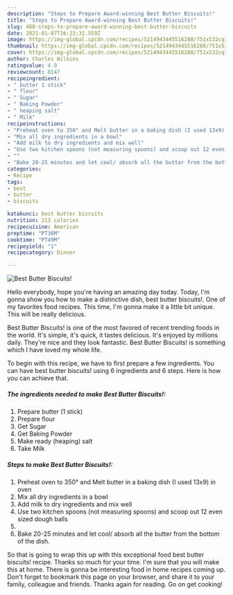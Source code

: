 ```yaml
---
description: "Steps to Prepare Award-winning Best Butter Biscuits!"
title: "Steps to Prepare Award-winning Best Butter Biscuits!"
slug: 468-steps-to-prepare-award-winning-best-butter-biscuits
date: 2021-01-07T16:23:31.559Z
image: https://img-global.cpcdn.com/recipes/5214943445516288/751x532cq70/best-butter-biscuits-recipe-main-photo.jpg
thumbnail: https://img-global.cpcdn.com/recipes/5214943445516288/751x532cq70/best-butter-biscuits-recipe-main-photo.jpg
cover: https://img-global.cpcdn.com/recipes/5214943445516288/751x532cq70/best-butter-biscuits-recipe-main-photo.jpg
author: Charles Wilkins
ratingvalue: 4.9
reviewcount: 8147
recipeingredient:
- " butter 1 stick"
- " flour"
- " Sugar"
- " Baking Powder"
- " heaping salt"
- " Milk"
recipeinstructions:
- "Preheat oven to 350° and Melt butter in a baking dish (I used 13x9) in oven"
- "Mix all dry ingredients in a bowl"
- "Add milk to dry ingredients and mix well"
- "Use two kitchen spoons (not measuring spoons) and scoop out 12 even sized dough balls"
- ""
- "Bake 20-25 minutes and let cool/ absorb all the butter from the bottom of the dish."
categories:
- Recipe
tags:
- best
- butter
- biscuits

katakunci: best butter biscuits 
nutrition: 213 calories
recipecuisine: American
preptime: "PT36M"
cooktime: "PT49M"
recipeyield: "1"
recipecategory: Dinner

---
```



![Best Butter Biscuits!](https://img-global.cpcdn.com/recipes/5214943445516288/751x532cq70/best-butter-biscuits-recipe-main-photo.jpg)

Hello everybody, hope you're having an amazing day today. Today, I'm gonna show you how to make a distinctive dish, best butter biscuits!. One of my favorites food recipes. This time, I'm gonna make it a little bit unique. This will be really delicious.

Best Butter Biscuits! is one of the most favored of recent trending foods in the world. It's simple, it's quick, it tastes delicious. It's enjoyed by millions daily. They're nice and they look fantastic. Best Butter Biscuits! is something which I have loved my whole life.




To begin with this recipe, we have to first prepare a few ingredients. You can have best butter biscuits! using 6 ingredients and 6 steps. Here is how you can achieve that.

<!--inarticleads1-->

##### The ingredients needed to make Best Butter Biscuits!:

1. Prepare  butter (1 stick)
1. Prepare  flour
1. Get  Sugar
1. Get  Baking Powder
1. Make ready  (heaping) salt
1. Take  Milk




<!--inarticleads2-->

##### Steps to make Best Butter Biscuits!:

1. Preheat oven to 350° and Melt butter in a baking dish (I used 13x9) in oven
1. Mix all dry ingredients in a bowl
1. Add milk to dry ingredients and mix well
1. Use two kitchen spoons (not measuring spoons) and scoop out 12 even sized dough balls
1. 
1. Bake 20-25 minutes and let cool/ absorb all the butter from the bottom of the dish.




So that is going to wrap this up with this exceptional food best butter biscuits! recipe. Thanks so much for your time. I'm sure that you will make this at home. There is gonna be interesting food in home recipes coming up. Don't forget to bookmark this page on your browser, and share it to your family, colleague and friends. Thanks again for reading. Go on get cooking!
